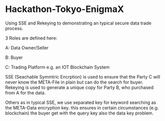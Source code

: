 # Hackathon-Tokyo-EnigmaX
Using SSE and Rekeying to demonstrating an typical secure data trade process. 

3 Roles are defined here:

A: Data Owner/Seller

B: Buyer

C: Trading Platform e.g. an IOT Blockchain System

SSE (Seachable Symmtric Encrption) is used to ensure that the Party C will never know the META-File in plain but can do the search for buyer. 
Rekeying is used to generate a unique copy for Party B, who purchased from A for the data. 

Others as in typical SSE, we use separated key for keyword searching as the META-Data encryption key. this ensures in certain circumstances (e.g. blockchain) the buyer get with the query key also the data key problem. 



